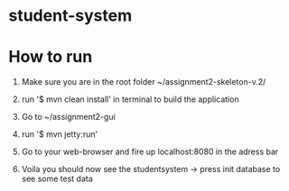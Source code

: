 # student-system
# How to run

1) Make sure you are in the root folder ~/assignment2-skeleton-v.2/

2) run '$ mvn clean install' in terminal to build the application

3) Go to ~/assignment2-gui

4) run '$ mvn jetty:run'

5) Go to your web-browser and fire up localhost:8080 in the adress bar

6) Voila you should now see the studentsystem -> press init database to see some test data
